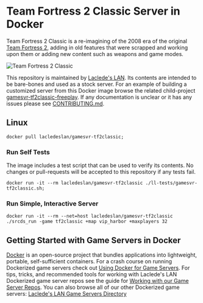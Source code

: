 # Team Fortress 2 Classic Server in Docker

Team Fortress 2 Classic is a re-imagining of the 2008 era of the original [Team Fortress 2](https://github.com/LacledesLAN/gamesvr-tf2), adding in old features that were scrapped and working upon them or adding new content such as weapons and game modes.

![Team Fortress 2 Classic](https://raw.githubusercontent.com/LacledesLAN/gamesvr-tf2classic/master/.misc/banner.png "Team Fortress 2 Classic")

This repository is maintained by [Laclede's LAN](https://lacledeslan.com). Its contents are intended to be bare-bones and used as a stock server. For an example of building a customized server from this Docker image browse the related child-project [gamesvr-tf2classic-freeplay](https://github.com/LacledesLAN/gamesvr-tf2classic-freeplay). If any documentation is unclear or it has any issues please see [CONTRIBUTING.md](./CONTRIBUTING.md).

## Linux

```shell
docker pull lacledeslan/gamesvr-tf2classic;
```

### Run Self Tests

The image includes a test script that can be used to verify its contents. No changes or pull-requests will be accepted to this repository if any tests fail.

```shell
docker run -it --rm lacledeslan/gamesvr-tf2classic ./ll-tests/gamesvr-tf2classic.sh;
```

### Run Simple, Interactive Server

```shell
docker run -it --rm --net=host lacledeslan/gamesvr-tf2classic ./srcds_run -game tf2classic +map vip_harbor +maxplayers 32
```

## Getting Started with Game Servers in Docker

[Docker](https://docs.docker.com/) is an open-source project that bundles applications into lightweight, portable, self-sufficient containers. For a crash course on running Dockerized game servers check out [Using Docker for Game Servers](https://github.com/LacledesLAN/README.1ST/blob/master/GameServers/DockerAndGameServers.md). For tips, tricks, and recommended tools for working with Laclede's LAN Dockerized game server repos see the guide for [Working with our Game Server Repos](https://github.com/LacledesLAN/README.1ST/blob/master/GameServers/WorkingWithOurRepos.md). You can also browse all of our other Dockerized game servers: [Laclede's LAN Game Servers Directory](https://github.com/LacledesLAN/README.1ST/tree/master/GameServers)
